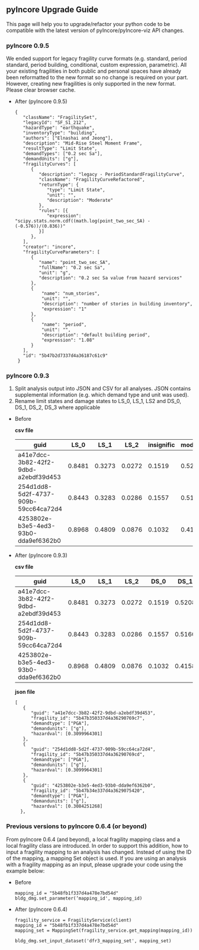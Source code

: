 ## pyIncore Upgrade Guide

This page will help you to upgrade/refactor your python code to be compatible with the latest version of pyIncore/pyIncore-viz API changes.

### pyIncore 0.9.5

We ended support for legacy fragility curve formats (e.g. standard,  period standard, period building, conditional, 
custom expression, parametric). All your existing fragilities in both public and personal spaces have already been 
reformatted to the new format so no change is required on your part. However, creating new fragilities is only 
supported in the new format. Please clear browser cache.

- After (pyIncore 0.9.5)

  ```
  {
     "className": "FragilitySet",
     "legacyId": "SF_S1_212",
     "hazardType": "earthquake",
     "inventoryType": "building",
     "authors": ["Elnashai and Jeong"],
     "description": "Mid-Rise Steel Moment Frame",
     "resultType": "Limit State",
     "demandTypes": ["0.2 sec Sa"],
     "demandUnits": ["g"],
     "fragilityCurves": [
        {
           "description": "legacy - PeriodStandardFragilityCurve",
           "className": "FragilityCurveRefactored",
           "returnType": {
              "type": "Limit State",
              "unit": "",
              "description": "Moderate"
           },
           "rules": [{
              "expression": "scipy.stats.norm.cdf((math.log(point_two_sec_SA) - (-0.576))/(0.836))"
           }]
        },
     ],
     "creator": "incore",
     "fragilityCurveParameters": [
        {
           "name": "point_two_sec_SA",
           "fullName": "0.2 sec Sa",
           "unit": "g",
           "description": "0.2 sec Sa value from hazard services"
        },
        {
            "name": "num_stories",
            "unit": "",
            "description": "number of stories in building inventory",
            "expression": "1"
        },
        {
            "name": "period",
            "unit": "",
            "description": "default building period",
            "expression": "1.08"
        }
     ],
     "id": "5b47b2d7337d4a36187c61c9"
   }
  ```

### pyIncore 0.9.3

1. Split analysis output into JSON and CSV for all analyses. JSON contains supplemental information (e.g. which demand type 
and unit was used). 
2. Rename limit states and damage states to LS_0, LS_1, LS2 and DS_0, DS_1, DS_2, DS_3 where applicable

- Before

  **csv file**

  guid | LS_0 | LS_1 | LS_2 | insignific | moderate | heavy | complete
  --- | --- | --- | --- | --- | --- | --- | ---
  a41e7dcc-3b82-42f2-9dbd-a2ebdf39d453 | 0.8481 | 0.3273 | 0.0272 | 0.1519 | 0.5208 | 0.3001 | 0.0272
  254d1dd8-5d2f-4737-909b-59cc64ca72d4 | 0.8443 | 0.3283 | 0.0286 | 0.1557 | 0.5160 | 0.2997 | 0.0286
  4253802e-b3e5-4ed3-93b0-dda9ef6362b0 | 0.8968 | 0.4809 | 0.0876 | 0.1032 | 0.4158 | 0.3934 | 0.0876

- After (pyIncore 0.9.3)
  
  **csv file**

  guid | LS_0 | LS_1 | LS_2 | DS_0 | DS_1 | DS_2 | DS_3 | haz_expose
  --- | --- | --- | --- | --- | --- | --- | --- | ---
  a41e7dcc-3b82-42f2-9dbd-a2ebdf39d453 | 0.8481 | 0.3273 | 0.0272 | 0.1519 | 0.5208 | 0.3001 | 0.0272 | yes
  254d1dd8-5d2f-4737-909b-59cc64ca72d4 | 0.8443 | 0.3283 | 0.0286 | 0.1557 | 0.5160 | 0.2997 | 0.0286 | yes
  4253802e-b3e5-4ed3-93b0-dda9ef6362b0 | 0.8968 | 0.4809 | 0.0876 | 0.1032 | 0.4158 | 0.3934 | 0.0876 | yes

  **json file**

  ```
  [
     {
        "guid": "a41e7dcc-3b82-42f2-9dbd-a2ebdf39d453",
        "fragility_id": "5b47b350337d4a36290769c7",
        "demandtype": ["PGA"],
        "demandunits": ["g"],
        "hazardval": [0.3099964301]
     },
     {
        "guid": "254d1dd8-5d2f-4737-909b-59cc64ca72d4",
        "fragility_id": "5b47b350337d4a36290769cd",
        "demandtype": ["PGA"],
        "demandunits": ["g"],
        "hazardval": [0.3099964301]
     },
     {
        "guid": "4253802e-b3e5-4ed3-93b0-dda9ef6362b0",
        "fragility_id": "5b47b34e337d4a3629075420",
        "demandtype": ["PGA"],
        "demandunits": ["g"],
        "hazardval": [0.3084251268]
    },
  ```
  
### Previous versions to pyIncore 0.6.4 (or beyond)

From pyIncore 0.6.4 (and beyond), a local fragility mapping class and a local fragility class are introduced. In order to support this addition, how to input a fragility mapping to an analysis has changed. Instead of using the ID of the mapping, a mapping Set object is used. If you are using an analysis with a fragility mapping as an input, please upgrade your code using the example below:

- Before
    ```
    mapping_id = "5b48fb1f337d4a478e7bd54d"
    bldg_dmg.set_parameter(‘mapping_id', mapping_id)
    ```
- After (pyIncore 0.6.4)
    ```
    fragility_service = FragilityService(client)
    mapping_id = "5b48fb1f337d4a478e7bd54d"
    mapping_set = MappingSet(fragility_service.get_mapping(mapping_id))
    
    bldg_dmg.set_input_dataset('dfr3_mapping_set', mapping_set)
    ```